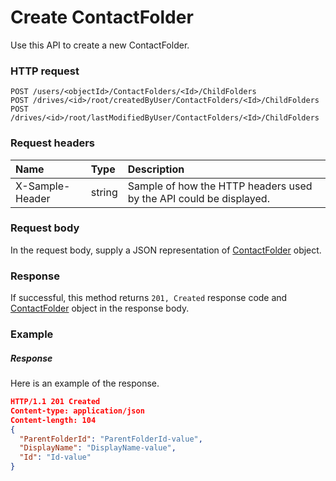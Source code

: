 # Create ContactFolder

Use this API to create a new ContactFolder.
### HTTP request
```http
POST /users/<objectId>/ContactFolders/<Id>/ChildFolders
POST /drives/<id>/root/createdByUser/ContactFolders/<Id>/ChildFolders
POST /drives/<id>/root/lastModifiedByUser/ContactFolders/<Id>/ChildFolders

```
### Request headers
| Name       | Type | Description|
|:---------------|:--------|:----------|
| X-Sample-Header  | string  | Sample of how the HTTP headers used by the API could be displayed.|

### Request body
In the request body, supply a JSON representation of [ContactFolder](../resources/contactfolder.md) object.


### Response
If successful, this method returns `201, Created` response code and [ContactFolder](../resources/contactfolder.md) object in the response body.

### Example
##### Response
Here is an example of the response.
```json
HTTP/1.1 201 Created
Content-type: application/json
Content-length: 104
{
  "ParentFolderId": "ParentFolderId-value",
  "DisplayName": "DisplayName-value",
  "Id": "Id-value"
}
```
<!-- uuid: 8dc7619e-6f94-4cd6-a4d0-cafedb2a9138\n2015-10-09 15:13:08 UTC -->